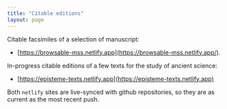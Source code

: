 ```yaml
---
title: "Citable editions"
layout: page
---
```


Citable facsimiles of a selection of manuscript:

- [https://browsable-mss.netlify.app](https://browsable-mss.netlify.app/).


In-progress citable editions of a few texts for the study of ancient science:

- [https://episteme-texts.netlify.app](https://episteme-texts.netlify.app)


Both `netlify` sites are live-synced with github repositories, so they are as current as the most recent push.
